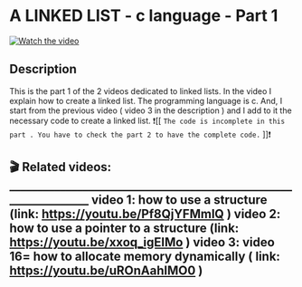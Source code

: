# A LINKED LIST - c language - Part 1

[![Watch the video](https://img.youtube.com/vi/S7L9kZdzFyQ/hqdefault.jpg)](https://youtu.be/S7L9kZdzFyQ)

## Description

  

This is the part 1 of the 2 videos dedicated to linked lists.
In the video I explain how to create a linked list. The programming language is c. And, I start from the previous video ( video 3 in the description ) and I add to it the necessary code to create a linked list.
❗[[ ``` The code is incomplete in this part . You have to check the part 2 to have the complete code. ``` ]]❗

🎬 Related videos: ________________________________________________________________
video 1: how to use a structure  (link:  https://youtu.be/Pf8QjYFMmlQ )
video 2: how to use a pointer to a structure   (link:  https://youtu.be/xxoq_igEIMo )
video 3: video 16= how to allocate memory dynamically ( link: https://youtu.be/uROnAahlMO0 )
-------------------------------------------------------------------------------------------------------------------------------------------

